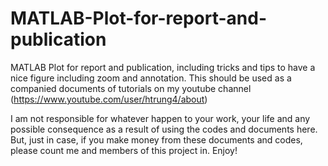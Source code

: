 # MATLAB-Plot-for-report-and-publication
MATLAB Plot for report and publication, including tricks and tips to have a nice figure including zoom and annotation. This should be used as a companied documents of tutorials on my youtube channel (https://www.youtube.com/user/htrung4/about)

I am not responsible for whatever happen to your work, your life and any possible consequence as a result of using the codes and documents here. But, just in case, if you make money from these documents and codes, please count me and members of this project in. Enjoy!
